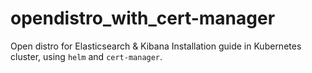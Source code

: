 # opendistro_with_cert-manager
Open distro for Elasticsearch &amp; Kibana Installation guide in Kubernetes cluster, using `helm` and `cert-manager`.
